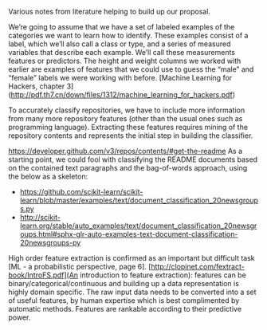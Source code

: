 Various notes from literature helping to build up our proposal.

We’re going to assume that we have a set of labeled examples of the categories we want
to learn how to identify. These examples consist of a label, which we’ll also call a class
or type, and a series of measured variables that describe each example. We’ll call these
measurements features or predictors. The height and weight columns we worked with
earlier are examples of features that we could use to guess the “male” and “female”
labels we were working with before. [Machine Learning for Hackers, chapter 3] (http://pdf.th7.cn/down/files/1312/machine_learning_for_hackers.pdf)

To accurately classify repositories, we have to include more information from many more repository features (other than the usual ones such as programming language). Extracting these features requires mining of the repository contents and represents the initial step in building the classifier.  


https://developer.github.com/v3/repos/contents/#get-the-readme
As a starting point, we could fool with classifying the README documents based on the contained text paragraphs and the bag-of-words approach, using the below as a skeleton:
  - https://github.com/scikit-learn/scikit-learn/blob/master/examples/text/document_classification_20newsgroups.py
  - http://scikit-learn.org/stable/auto_examples/text/document_classification_20newsgroups.html#sphx-glr-auto-examples-text-document-classification-20newsgroups-py



High order feature extraction is confirmed as an important but difficult task [ML - a probabilistic perspective, page 6]. 
[http://clopinet.com/fextract-book/IntroFS.pdf](An introduction to feature extraction): features can be binary/categorical/continuous and building up a data representation is highly domain specific. The raw input data needs to be converted into a set of useful features, by human expertise which is best complimented by automatic methods. Features are rankable according to their predictive power.	

